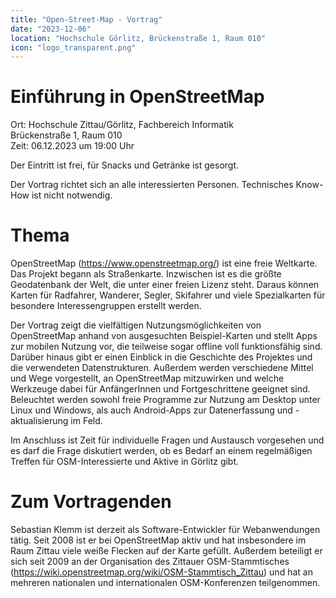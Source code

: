 ```yaml
---
title: "Open-Street-Map - Vortrag"
date: "2023-12-06"
location: "Hochschule Görlitz, Brückenstraße 1, Raum 010"
icon: "logo_transparent.png"
---
```


# Einführung in OpenStreetMap

Ort: Hochschule Zittau/Görlitz, Fachbereich Informatik  
Brückenstraße 1, Raum 010  
Zeit: 06.12.2023 um 19:00 Uhr

Der Eintritt ist frei, für Snacks und Getränke ist gesorgt.

Der Vortrag richtet sich an alle interessierten Personen. Technisches Know-How ist nicht notwendig.

# Thema

OpenStreetMap (https://www.openstreetmap.org/) ist eine freie Weltkarte. Das Projekt begann als Straßenkarte. Inzwischen
ist es die größte Geodatenbank der Welt, die unter einer freien Lizenz steht. Daraus können Karten für Radfahrer,
Wanderer, Segler, Skifahrer und viele Spezialkarten für besondere Interessengruppen erstellt werden.

Der Vortrag zeigt die vielfältigen Nutzungsmöglichkeiten von OpenStreetMap anhand von ausgesuchten Beispiel-Karten und
stellt Apps zur mobilen Nutzung vor, die teilweise sogar offline voll funktionsfähig sind. Darüber hinaus gibt er einen
Einblick in die Geschichte des Projektes und die verwendeten Datenstrukturen. Außerdem werden verschiedene Mittel und
Wege vorgestellt, an OpenStreetMap mitzuwirken und welche Werkzeuge dabei für AnfängerInnen und Fortgeschrittene
geeignet sind. Beleuchtet werden sowohl freie Programme zur Nutzung am Desktop unter Linux und Windows, als auch
Android-Apps zur Datenerfassung und -aktualisierung im Feld.

Im Anschluss ist Zeit für individuelle Fragen und Austausch vorgesehen und es darf die Frage diskutiert werden, ob es
Bedarf an einem regelmäßigen Treffen für OSM-Interessierte und Aktive in Görlitz gibt.

# Zum Vortragenden

Sebastian Klemm ist derzeit als Software-Entwickler für Webanwendungen tätig. Seit 2008 ist er bei OpenStreetMap aktiv
und hat insbesondere im Raum Zittau viele weiße Flecken auf der Karte gefüllt. Außerdem beteiligt er sich seit 2009 an
der Organisation des Zittauer OSM-Stammtisches (https://wiki.openstreetmap.org/wiki/OSM-Stammtisch_Zittau) und hat an
mehreren nationalen und internationalen OSM-Konferenzen teilgenommen.
